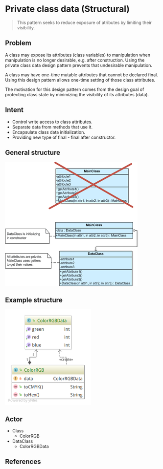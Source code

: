 # Private class data (Structural)
> This pattern seeks to reduce exposure of atributes by limiting their visibility. 

## Problem
A class may expose its attributes (class variables) to manipulation when manipulation is no longer desirable, e.g. after construction. Using the private class data design pattern prevents that undesirable manipulation.

A class may have one-time mutable attributes that cannot be declared final. Using this design pattern allows one-time setting of those class attributes.

The motivation for this design pattern comes from the design goal of protecting class state by minimizing the visibility of its attributes (data).

## Intent
* Control write access to class attributes.
* Separate data from methods that use it.
* Encapsulate class data initialization.
* Providing new type of final - final after constructor.

## General structure
![Private class data](img1.png)

## Example structure 
![Private class data](diagram.png)

## Actor
- Class 
    - ColorRGB
- DataClass
    - ColorRGBData
    
## References
